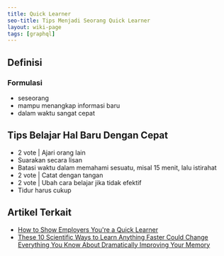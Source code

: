 ```yaml
---
title: Quick Learner
seo-title: Tips Menjadi Seorang Quick Learner
layout: wiki-page
tags: [graphql]
---
```


## Definisi

### Formulasi
- seseorang
- mampu menangkap informasi baru
- dalam waktu sangat cepat

## Tips Belajar Hal Baru Dengan Cepat
- 2 vote | Ajari orang lain
- Suarakan secara lisan
- Batasi waktu dalam memahami sesuatu, misal 15 menit, lalu istirahat
- 2 vote | Catat dengan tangan
- 2 vote | Ubah cara belajar jika tidak efektif
- Tidur harus cukup

## Artikel Terkait
- [How to Show Employers You're a Quick Learner](https://www.glassdoor.com/blog/guide/quick-learner/)
- [These 10 Scientific Ways to Learn Anything Faster Could Change Everything You Know About Dramatically Improving Your Memory](https://www.inc.com/jeff-haden/these-10-scientific-ways-to-learn-anything-faster-could-change-everything-you-know-about-dramatically-improving-your-memory.html)
